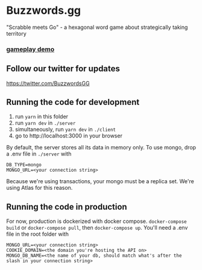 # Buzzwords.gg

"Scrabble meets Go" - a hexagonal word game about strategically taking territory

### [gameplay demo](https://twitter.com/BuzzwordsGG/status/1476286068898996225?s=20)

## Follow our twitter for updates

https://twitter.com/BuzzwordsGG


## Running the code for development

1. run `yarn` in this folder
2. run `yarn dev` in `./server`
3. simultaneously, run `yarn dev` in `./client`
4. go to http://localhost:3000 in your browser

By default, the server stores all its data in memory only. To use mongo, drop a .env file in `./server` with 
```
DB_TYPE=mongo
MONGO_URL=<your connection string>
```

Because we're using transactions, your mongo must be a replica set. We're using Atlas for this reason.


## Running the code in production

For now, production is dockerized with docker compose. `docker-compose build` or `docker-compose pull`, then `docker-compose up`.
You'll need a .env file in the root folder with 
```
MONGO_URL=<your connection string>
COOKIE_DOMAIN=<the domain you're hosting the API on>
MONGO_DB_NAME=<the name of your db, should match what's after the slash in your connection string>
```
